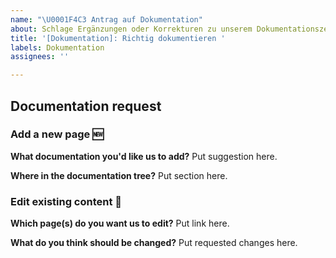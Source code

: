 ```yaml
---
name: "\U0001F4C3 Antrag auf Dokumentation"
about: Schlage Ergänzungen oder Korrekturen zu unserem Dokumentationszentrum vor!
title: '[Dokumentation]: Richtig dokumentieren '
labels: Dokumentation
assignees: ''

---
```


## Documentation request

<!-- Choose: adding a new page, or edit existing content. -->

### Add a new page 🆕

**What documentation you'd like us to add?**
Put suggestion here.

**Where in the documentation tree?**
Put section here.

### Edit existing content 📝

**Which page(s) do you want us to edit?**
Put link here.

**What do you think should be changed?**
Put requested changes here.
